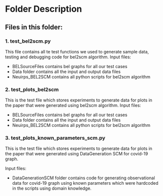 # Folder Description

## Files in this folder:

### 1. test_bel2scm.py
This file contains all te test functions we used to generate sample data, testing and debugging
code for bel2scm algorithm.
Input files:
- BELSourceFiles contains bel graphs for all our test cases
- Data folder contains all the input and output data files
- Neuirps_BEL2SCM contains all python scripts for bel2scm algorithm

### 2. test_plots_bel2scm
 This is the test file which stores experiments to generate data 
 for plots in the paper that were generated using bel2scm algorithm.
Input files:
- BELSourceFiles contains bel graphs for all our test cases
- Data folder contains all the input and output data files
- Neuirps_BEL2SCM contains all python scripts for bel2scm algorithm

### 3. test_plots_known_parameters_scm.py
This is the test file which stores experiments to generate data 
for plots in the paper that were generated using DataGeneration SCM for covid-19 graph.

Input files:
- DataGenerationSCM folder contains code for generating 
observational data for covid-19 graph using known parameters which 
were hardcoded in the scripts using domain knowledge.